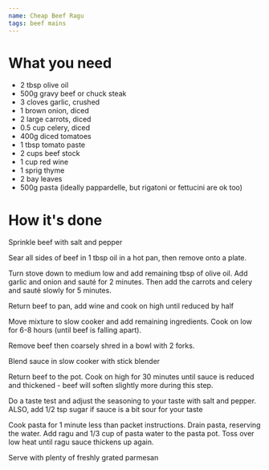 ```yaml
---
name: Cheap Beef Ragu
tags: beef mains
---
```


# What you need

* 2 tbsp olive oil
* 500g gravy beef or chuck steak
* 3 cloves garlic, crushed
* 1 brown onion, diced
* 2 large carrots, diced
* 0.5 cup celery, diced
* 400g diced tomatoes
* 1 tbsp tomato paste
* 2 cups beef stock
* 1 cup red wine
* 1 sprig thyme
* 2 bay leaves
* 500g pasta (ideally pappardelle, but rigatoni or fettucini are ok too)

# How it's done

Sprinkle beef with salt and pepper

Sear all sides of beef in 1 tbsp oil in a hot pan, then remove onto a plate.

Turn stove down to medium low and add remaining tbsp of olive oil. Add garlic and onion and sauté for 2 minutes. Then add the carrots and celery and sauté slowly for 5 minutes.

Return beef to pan, add wine and cook on high until reduced by half

Move mixture to slow cooker and add remaining ingredients. Cook on low for 6-8 hours (until beef is falling apart).

Remove beef then coarsely shred in a bowl with 2 forks.

Blend sauce in slow cooker with stick blender

Return beef to the pot. Cook on high for 30 minutes until sauce is reduced and thickened - beef will soften slightly more during this step.

Do a taste test and adjust the seasoning to your taste with salt and pepper. ALSO, add 1/2 tsp sugar if sauce is a bit sour for your taste

Cook pasta for 1 minute less than packet instructions. Drain pasta, reserving the water. Add ragu and 1/3 cup of pasta water to the pasta pot. Toss over low heat until ragu sauce thickens up again.

Serve with plenty of freshly grated parmesan
